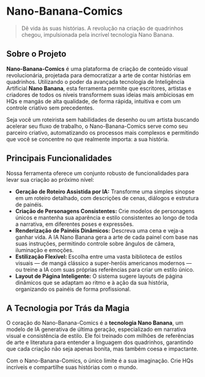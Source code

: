 # Nano-Banana-Comics

> Dê vida às suas histórias. A revolução na criação de quadrinhos chegou, impulsionada pela incrível tecnologia Nano Banana.

## Sobre o Projeto

**Nano-Banana-Comics** é uma plataforma de criação de conteúdo visual revolucionária, projetada para democratizar a arte de contar histórias em quadrinhos. Utilizando o poder da avançada tecnologia de Inteligência Artificial **Nano Banana**, esta ferramenta permite que escritores, artistas e criadores de todos os níveis transformem suas ideias mais ambiciosas em HQs e mangás de alta qualidade, de forma rápida, intuitiva e com um controle criativo sem precedentes.

Seja você um roteirista sem habilidades de desenho ou um artista buscando acelerar seu fluxo de trabalho, o Nano-Banana-Comics serve como seu parceiro criativo, automatizando os processos mais complexos e permitindo que você se concentre no que realmente importa: a sua história.

## Principais Funcionalidades

Nossa ferramenta oferece um conjunto robusto de funcionalidades para levar sua criação ao próximo nível:

* **Geração de Roteiro Assistida por IA:** Transforme uma simples sinopse em um roteiro detalhado, com descrições de cenas, diálogos e estrutura de painéis.
* **Criação de Personagens Consistentes:** Crie modelos de personagens únicos e mantenha sua aparência e estilo consistentes ao longo de toda a narrativa, em diferentes poses e expressões.
* **Renderização de Painéis Dinâmicos:** Descreva uma cena e veja-a ganhar vida. A IA Nano Banana gera a arte de cada painel com base nas suas instruções, permitindo controle sobre ângulos de câmera, iluminação e emoções.
* **Estilização Flexível:** Escolha entre uma vasta biblioteca de estilos visuais — de mangá clássico a super-heróis americanos modernos — ou treine a IA com suas próprias referências para criar um estilo único.
* **Layout de Página Inteligente:** O sistema sugere layouts de página dinâmicos que se adaptam ao ritmo e à ação da sua história, organizando os painéis de forma profissional.

## A Tecnologia por Trás da Magia

O coração do Nano-Banana-Comics é a **tecnologia Nano Banana**, um modelo de IA generativa de última geração, especializado em narrativa visual e consistência de estilo. Ele foi treinado com milhões de referências de arte e literatura para entender a linguagem dos quadrinhos, garantindo que cada criação não seja apenas bonita, mas também coesa e impactante.

Com o Nano-Banana-Comics, o único limite é a sua imaginação. Crie HQs incríveis e compartilhe suas histórias com o mundo.
